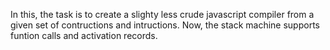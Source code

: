 In this, the task is to create a slighty less crude javascript compiler from a given set of contructions and intructions. Now, the stack machine supports funtion calls and activation records.